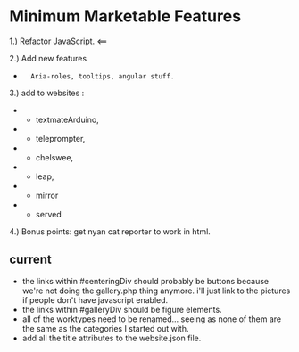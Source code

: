 Minimum Marketable Features
=====================

1.)     Refactor JavaScript. <==

2.)     Add new features
   *       Aria-roles, tooltips, angular stuff.

3.)    add to websites :
+   +   textmateArduino,
+   +   teleprompter,
+   +   chelswee,
+   +   leap,
+   +   mirror
+   +   served

4.)     Bonus points: get nyan cat reporter to work in html.

current
---------

+   the links within #centeringDiv should probably be buttons because we're not doing the gallery.php thing anymore. i'll just link to the pictures if people don't have javascript enabled.
+   the links within #galleryDiv should be figure elements.
+   all of the worktypes need to be renamed... seeing as none of them are the same as the categories I started out with.
+   add all the title attributes to the website.json file.
